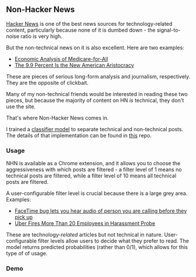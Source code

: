 ## Non-Hacker News

[Hacker News](https://news.ycombinator.com) is one of the best news sources for technology-related content, particularly because none of it is dumbed down - the signal-to-noise ratio is very high.

But the non-technical news on it is also excellent. Here are two examples:

- [Economic Analysis of Medicare-for-All](https://news.ycombinator.com/item?id=18613722)
- [The 9.9 Percent Is the New American Aristocracy](https://news.ycombinator.com/item?id=17172546)

These are pieces of serious long-form analysis and journalism, respectively. They are the opposite of clickbait.

Many of my non-technical friends would be interested in reading these two pieces, but because the majority of content on HN _is_ technical, they don't use the site.

That's where Non-Hacker News comes in.

I trained a [classifier model](https://github.com/yuriybash/non-hacker-news/tree/master/models) to separate technical and non-technical posts. The details of that implementation can be found in [this](https://github.com/yuriybash/non-hacker-news) repo.

### Usage

NHN is available as a Chrome extension, and it allows you to choose the aggressiveness with which posts are filtered - a filter level of 1 means no technical posts are filtered, while a filter level of 10 means all technical posts are filtered.

A user-configurable filter level is crucial because there is a large grey area. Examples:

- [FaceTime bug lets you hear audio of person you are calling before they pick up ](https://news.ycombinator.com/item?id=19022353)
- [	Uber Fires More Than 20 Employees in Harassment Probe](https://news.ycombinator.com/item?id=14499294)

These are technology-_related_ articles but not technical in nature. User-configurable filter levels allow users to decide what they prefer to read. The model returns predicted probabilities (rather than 0/1), which allows for this type of of usage. 

### Demo

